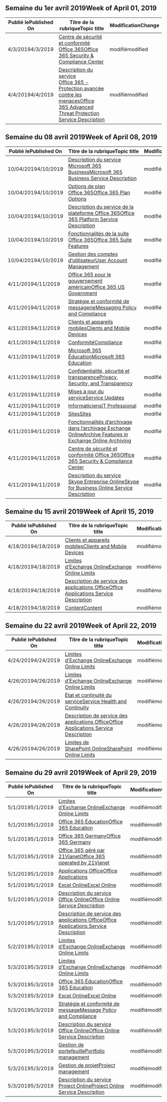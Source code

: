 <!-- This file is generated automatically each week. Changes made to this file will be overwritten.-->




## <a name="week-of-april-01-2019"></a><span data-ttu-id="b5119-101">Semaine du 1er avril 2019</span><span class="sxs-lookup"><span data-stu-id="b5119-101">Week of April 01, 2019</span></span>


| <span data-ttu-id="b5119-102">Publié le</span><span class="sxs-lookup"><span data-stu-id="b5119-102">Published On</span></span> |<span data-ttu-id="b5119-103">Titre de la rubrique</span><span class="sxs-lookup"><span data-stu-id="b5119-103">Topic title</span></span> | <span data-ttu-id="b5119-104">Modification</span><span class="sxs-lookup"><span data-stu-id="b5119-104">Change</span></span> |
|------|------------|--------|
| <span data-ttu-id="b5119-105">4/3/2019</span><span class="sxs-lookup"><span data-stu-id="b5119-105">4/3/2019</span></span> | [<span data-ttu-id="b5119-106">Centre de sécurité et conformité Office 365</span><span class="sxs-lookup"><span data-stu-id="b5119-106">Office 365 Security & Compliance Center</span></span>](/Office365/ServiceDescriptions/office-365-platform-service-description/office-365-securitycompliance-center) | <span data-ttu-id="b5119-107">modifié</span><span class="sxs-lookup"><span data-stu-id="b5119-107">modified</span></span> |
| <span data-ttu-id="b5119-108">4/4/2019</span><span class="sxs-lookup"><span data-stu-id="b5119-108">4/4/2019</span></span> | [<span data-ttu-id="b5119-109">Description du service Office 365 - Protection avancée contre les menaces</span><span class="sxs-lookup"><span data-stu-id="b5119-109">Office 365 Advanced Threat Protection Service Description</span></span>](/Office365/ServiceDescriptions/office-365-advanced-threat-protection-service-description) | <span data-ttu-id="b5119-110">modifié</span><span class="sxs-lookup"><span data-stu-id="b5119-110">modified</span></span> |


## <a name="week-of-april-08-2019"></a><span data-ttu-id="b5119-111">Semaine du 08 avril 2019</span><span class="sxs-lookup"><span data-stu-id="b5119-111">Week of April 08, 2019</span></span>


| <span data-ttu-id="b5119-112">Publié le</span><span class="sxs-lookup"><span data-stu-id="b5119-112">Published On</span></span> |<span data-ttu-id="b5119-113">Titre de la rubrique</span><span class="sxs-lookup"><span data-stu-id="b5119-113">Topic title</span></span> | <span data-ttu-id="b5119-114">Modification</span><span class="sxs-lookup"><span data-stu-id="b5119-114">Change</span></span> |
|------|------------|--------|
| <span data-ttu-id="b5119-115">10/04/2019</span><span class="sxs-lookup"><span data-stu-id="b5119-115">4/10/2019</span></span> | [<span data-ttu-id="b5119-116">Description du service Microsoft 365 Business</span><span class="sxs-lookup"><span data-stu-id="b5119-116">Microsoft 365 Business Service Description</span></span>](/Office365/ServiceDescriptions/microsoft-365-business-service-description) | <span data-ttu-id="b5119-117">modifié</span><span class="sxs-lookup"><span data-stu-id="b5119-117">modified</span></span> |
| <span data-ttu-id="b5119-118">10/04/2019</span><span class="sxs-lookup"><span data-stu-id="b5119-118">4/10/2019</span></span> | [<span data-ttu-id="b5119-119">Options de plan Office 365</span><span class="sxs-lookup"><span data-stu-id="b5119-119">Office 365 Plan Options</span></span>](/Office365/ServiceDescriptions/office-365-platform-service-description/office-365-plan-options) | <span data-ttu-id="b5119-120">modifié</span><span class="sxs-lookup"><span data-stu-id="b5119-120">modified</span></span> |
| <span data-ttu-id="b5119-121">10/04/2019</span><span class="sxs-lookup"><span data-stu-id="b5119-121">4/10/2019</span></span> | [<span data-ttu-id="b5119-122">Description du service de la plateforme Office 365</span><span class="sxs-lookup"><span data-stu-id="b5119-122">Office 365 Platform Service Description</span></span>](/Office365/ServiceDescriptions/office-365-platform-service-description/office-365-platform-service-description) | <span data-ttu-id="b5119-123">modifié</span><span class="sxs-lookup"><span data-stu-id="b5119-123">modified</span></span> |
| <span data-ttu-id="b5119-124">10/04/2019</span><span class="sxs-lookup"><span data-stu-id="b5119-124">4/10/2019</span></span> | [<span data-ttu-id="b5119-125">Fonctionnalités de la suite Office 365</span><span class="sxs-lookup"><span data-stu-id="b5119-125">Office 365 Suite Features</span></span>](/Office365/ServiceDescriptions/office-365-platform-service-description/office-365-suite-features) | <span data-ttu-id="b5119-126">modifié</span><span class="sxs-lookup"><span data-stu-id="b5119-126">modified</span></span> |
| <span data-ttu-id="b5119-127">10/04/2019</span><span class="sxs-lookup"><span data-stu-id="b5119-127">4/10/2019</span></span> | [<span data-ttu-id="b5119-128">Gestion des comptes d’utilisateur</span><span class="sxs-lookup"><span data-stu-id="b5119-128">User Account Management</span></span>](/Office365/ServiceDescriptions/office-365-platform-service-description/user-account-management) | <span data-ttu-id="b5119-129">modifié</span><span class="sxs-lookup"><span data-stu-id="b5119-129">modified</span></span> |
| <span data-ttu-id="b5119-130">4/11/2019</span><span class="sxs-lookup"><span data-stu-id="b5119-130">4/11/2019</span></span> | [<span data-ttu-id="b5119-131">Office 365 pour le gouvernement américain</span><span class="sxs-lookup"><span data-stu-id="b5119-131">Office 365 US Government</span></span>](/Office365/ServiceDescriptions/office-365-platform-service-description/office-365-us-government/office-365-us-government) | <span data-ttu-id="b5119-132">modifié</span><span class="sxs-lookup"><span data-stu-id="b5119-132">modified</span></span> |
| <span data-ttu-id="b5119-133">4/11/2019</span><span class="sxs-lookup"><span data-stu-id="b5119-133">4/11/2019</span></span> | [<span data-ttu-id="b5119-134">Stratégie et conformité de messagerie</span><span class="sxs-lookup"><span data-stu-id="b5119-134">Messaging Policy and Compliance</span></span>](/Office365/ServiceDescriptions/exchange-online-protection-service-description/messaging-policy-and-compliance-servicedesc) | <span data-ttu-id="b5119-135">modifié</span><span class="sxs-lookup"><span data-stu-id="b5119-135">modified</span></span> |
| <span data-ttu-id="b5119-136">4/11/2019</span><span class="sxs-lookup"><span data-stu-id="b5119-136">4/11/2019</span></span> | [<span data-ttu-id="b5119-137">Clients et appareils mobiles</span><span class="sxs-lookup"><span data-stu-id="b5119-137">Clients and Mobile Devices</span></span>](/Office365/ServiceDescriptions/exchange-online-service-description/clients-and-mobile-devices) | <span data-ttu-id="b5119-138">modifié</span><span class="sxs-lookup"><span data-stu-id="b5119-138">modified</span></span> |
| <span data-ttu-id="b5119-139">4/11/2019</span><span class="sxs-lookup"><span data-stu-id="b5119-139">4/11/2019</span></span> | [<span data-ttu-id="b5119-140">Conformité</span><span class="sxs-lookup"><span data-stu-id="b5119-140">Compliance</span></span>](/Office365/ServiceDescriptions/office-365-platform-service-description/compliance-servicedesc) | <span data-ttu-id="b5119-141">modifié</span><span class="sxs-lookup"><span data-stu-id="b5119-141">modified</span></span> |
| <span data-ttu-id="b5119-142">4/11/2019</span><span class="sxs-lookup"><span data-stu-id="b5119-142">4/11/2019</span></span> | [<span data-ttu-id="b5119-143">Microsoft 365 Éducation</span><span class="sxs-lookup"><span data-stu-id="b5119-143">Microsoft 365 Education</span></span>](/Office365/ServiceDescriptions/office-365-platform-service-description/microsoft-365-education) | <span data-ttu-id="b5119-144">modifié</span><span class="sxs-lookup"><span data-stu-id="b5119-144">modified</span></span> |
| <span data-ttu-id="b5119-145">4/11/2019</span><span class="sxs-lookup"><span data-stu-id="b5119-145">4/11/2019</span></span> | [<span data-ttu-id="b5119-146">Confidentialité, sécurité et transparence</span><span class="sxs-lookup"><span data-stu-id="b5119-146">Privacy, Security, and Transparency</span></span>](/Office365/ServiceDescriptions/office-365-platform-service-description/privacy-security-and-transparency) | <span data-ttu-id="b5119-147">modifié</span><span class="sxs-lookup"><span data-stu-id="b5119-147">modified</span></span> |
| <span data-ttu-id="b5119-148">4/11/2019</span><span class="sxs-lookup"><span data-stu-id="b5119-148">4/11/2019</span></span> | [<span data-ttu-id="b5119-149">Mises à jour du service</span><span class="sxs-lookup"><span data-stu-id="b5119-149">Service Updates</span></span>](/Office365/ServiceDescriptions/office-365-platform-service-description/service-updates) | <span data-ttu-id="b5119-150">modifié</span><span class="sxs-lookup"><span data-stu-id="b5119-150">modified</span></span> |
| <span data-ttu-id="b5119-151">4/11/2019</span><span class="sxs-lookup"><span data-stu-id="b5119-151">4/11/2019</span></span> | [<span data-ttu-id="b5119-152">Informaticiens</span><span class="sxs-lookup"><span data-stu-id="b5119-152">IT Professional</span></span>](/Office365/ServiceDescriptions/sharepoint-online-service-description/it-professional) | <span data-ttu-id="b5119-153">modifié</span><span class="sxs-lookup"><span data-stu-id="b5119-153">modified</span></span> |
| <span data-ttu-id="b5119-154">4/11/2019</span><span class="sxs-lookup"><span data-stu-id="b5119-154">4/11/2019</span></span> | [<span data-ttu-id="b5119-155">Sites</span><span class="sxs-lookup"><span data-stu-id="b5119-155">Sites</span></span>](/Office365/ServiceDescriptions/sharepoint-online-service-description/sites-servicedesc) | <span data-ttu-id="b5119-156">modifié</span><span class="sxs-lookup"><span data-stu-id="b5119-156">modified</span></span> |
| <span data-ttu-id="b5119-157">4/11/2019</span><span class="sxs-lookup"><span data-stu-id="b5119-157">4/11/2019</span></span> | [<span data-ttu-id="b5119-158">Fonctionnalités d’archivage dans l’archivage Exchange Online</span><span class="sxs-lookup"><span data-stu-id="b5119-158">Archive Features in Exchange Online Archiving</span></span>](/Office365/ServiceDescriptions/exchange-online-archiving-service-description/archive-features) | <span data-ttu-id="b5119-159">modifié</span><span class="sxs-lookup"><span data-stu-id="b5119-159">modified</span></span> |
| <span data-ttu-id="b5119-160">4/11/2019</span><span class="sxs-lookup"><span data-stu-id="b5119-160">4/11/2019</span></span> | [<span data-ttu-id="b5119-161">Centre de sécurité et conformité Office 365</span><span class="sxs-lookup"><span data-stu-id="b5119-161">Office 365 Security & Compliance Center</span></span>](/Office365/ServiceDescriptions/office-365-platform-service-description/office-365-securitycompliance-center) | <span data-ttu-id="b5119-162">modifié</span><span class="sxs-lookup"><span data-stu-id="b5119-162">modified</span></span> |
| <span data-ttu-id="b5119-163">4/11/2019</span><span class="sxs-lookup"><span data-stu-id="b5119-163">4/11/2019</span></span> | [<span data-ttu-id="b5119-164">Description du service Skype Entreprise Online</span><span class="sxs-lookup"><span data-stu-id="b5119-164">Skype for Business Online Service Description</span></span>](/Office365/ServiceDescriptions/skype-for-business-online-service-description/skype-for-business-online-service-description) | <span data-ttu-id="b5119-165">modifié</span><span class="sxs-lookup"><span data-stu-id="b5119-165">modified</span></span> |


## <a name="week-of-april-15-2019"></a><span data-ttu-id="b5119-166">Semaine du 15 avril 2019</span><span class="sxs-lookup"><span data-stu-id="b5119-166">Week of April 15, 2019</span></span>


| <span data-ttu-id="b5119-167">Publié le</span><span class="sxs-lookup"><span data-stu-id="b5119-167">Published On</span></span> |<span data-ttu-id="b5119-168">Titre de la rubrique</span><span class="sxs-lookup"><span data-stu-id="b5119-168">Topic title</span></span> | <span data-ttu-id="b5119-169">Modification</span><span class="sxs-lookup"><span data-stu-id="b5119-169">Change</span></span> |
|------|------------|--------|
| <span data-ttu-id="b5119-170">4/18/2019</span><span class="sxs-lookup"><span data-stu-id="b5119-170">4/18/2019</span></span> | [<span data-ttu-id="b5119-171">Clients et appareils mobiles</span><span class="sxs-lookup"><span data-stu-id="b5119-171">Clients and Mobile Devices</span></span>](/Office365/ServiceDescriptions/exchange-online-service-description/clients-and-mobile-devices) | <span data-ttu-id="b5119-172">modifié</span><span class="sxs-lookup"><span data-stu-id="b5119-172">modified</span></span> |
| <span data-ttu-id="b5119-173">4/18/2019</span><span class="sxs-lookup"><span data-stu-id="b5119-173">4/18/2019</span></span> | [<span data-ttu-id="b5119-174">Limites d’Exchange Online</span><span class="sxs-lookup"><span data-stu-id="b5119-174">Exchange Online Limits</span></span>](/Office365/ServiceDescriptions/exchange-online-service-description/exchange-online-limits) | <span data-ttu-id="b5119-175">modifié</span><span class="sxs-lookup"><span data-stu-id="b5119-175">modified</span></span> |
| <span data-ttu-id="b5119-176">4/18/2019</span><span class="sxs-lookup"><span data-stu-id="b5119-176">4/18/2019</span></span> | [<span data-ttu-id="b5119-177">Description de service des applications Office</span><span class="sxs-lookup"><span data-stu-id="b5119-177">Office Applications Service Description</span></span>](/Office365/ServiceDescriptions/office-applications-service-description/office-applications-service-description) | <span data-ttu-id="b5119-178">modifié</span><span class="sxs-lookup"><span data-stu-id="b5119-178">modified</span></span> |
| <span data-ttu-id="b5119-179">4/18/2019</span><span class="sxs-lookup"><span data-stu-id="b5119-179">4/18/2019</span></span> | [<span data-ttu-id="b5119-180">Content</span><span class="sxs-lookup"><span data-stu-id="b5119-180">Content</span></span>](/Office365/ServiceDescriptions/sharepoint-online-service-description/content) | <span data-ttu-id="b5119-181">modifié</span><span class="sxs-lookup"><span data-stu-id="b5119-181">modified</span></span> |


## <a name="week-of-april-22-2019"></a><span data-ttu-id="b5119-182">Semaine du 22 avril 2019</span><span class="sxs-lookup"><span data-stu-id="b5119-182">Week of April 22, 2019</span></span>


| <span data-ttu-id="b5119-183">Publié le</span><span class="sxs-lookup"><span data-stu-id="b5119-183">Published On</span></span> |<span data-ttu-id="b5119-184">Titre de la rubrique</span><span class="sxs-lookup"><span data-stu-id="b5119-184">Topic title</span></span> | <span data-ttu-id="b5119-185">Modification</span><span class="sxs-lookup"><span data-stu-id="b5119-185">Change</span></span> |
|------|------------|--------|
| <span data-ttu-id="b5119-186">4/24/2019</span><span class="sxs-lookup"><span data-stu-id="b5119-186">4/24/2019</span></span> | [<span data-ttu-id="b5119-187">Limites d’Exchange Online</span><span class="sxs-lookup"><span data-stu-id="b5119-187">Exchange Online Limits</span></span>](/Office365/ServiceDescriptions/exchange-online-service-description/exchange-online-limits) | <span data-ttu-id="b5119-188">modifié</span><span class="sxs-lookup"><span data-stu-id="b5119-188">modified</span></span> |
| <span data-ttu-id="b5119-189">4/26/2019</span><span class="sxs-lookup"><span data-stu-id="b5119-189">4/26/2019</span></span> | [<span data-ttu-id="b5119-190">Limites d’Exchange Online</span><span class="sxs-lookup"><span data-stu-id="b5119-190">Exchange Online Limits</span></span>](/Office365/ServiceDescriptions/exchange-online-service-description/exchange-online-limits) | <span data-ttu-id="b5119-191">modifié</span><span class="sxs-lookup"><span data-stu-id="b5119-191">modified</span></span> |
| <span data-ttu-id="b5119-192">4/26/2019</span><span class="sxs-lookup"><span data-stu-id="b5119-192">4/26/2019</span></span> | [<span data-ttu-id="b5119-193">État et continuité du service</span><span class="sxs-lookup"><span data-stu-id="b5119-193">Service Health and Continuity</span></span>](/Office365/ServiceDescriptions/office-365-platform-service-description/service-health-and-continuity) | <span data-ttu-id="b5119-194">modifié</span><span class="sxs-lookup"><span data-stu-id="b5119-194">modified</span></span> |
| <span data-ttu-id="b5119-195">4/26/2019</span><span class="sxs-lookup"><span data-stu-id="b5119-195">4/26/2019</span></span> | [<span data-ttu-id="b5119-196">Description de service des applications Office</span><span class="sxs-lookup"><span data-stu-id="b5119-196">Office Applications Service Description</span></span>](/Office365/ServiceDescriptions/office-applications-service-description/office-applications-service-description) | <span data-ttu-id="b5119-197">modifié</span><span class="sxs-lookup"><span data-stu-id="b5119-197">modified</span></span> |
| <span data-ttu-id="b5119-198">4/26/2019</span><span class="sxs-lookup"><span data-stu-id="b5119-198">4/26/2019</span></span> | [<span data-ttu-id="b5119-199">Limites de SharePoint Online</span><span class="sxs-lookup"><span data-stu-id="b5119-199">SharePoint Online Limits</span></span>](/Office365/ServiceDescriptions/sharepoint-online-service-description/sharepoint-online-limits) | <span data-ttu-id="b5119-200">modifié</span><span class="sxs-lookup"><span data-stu-id="b5119-200">modified</span></span> |


## <a name="week-of-april-29-2019"></a><span data-ttu-id="b5119-201">Semaine du 29 avril 2019</span><span class="sxs-lookup"><span data-stu-id="b5119-201">Week of April 29, 2019</span></span>


| <span data-ttu-id="b5119-202">Publié le</span><span class="sxs-lookup"><span data-stu-id="b5119-202">Published On</span></span> |<span data-ttu-id="b5119-203">Titre de la rubrique</span><span class="sxs-lookup"><span data-stu-id="b5119-203">Topic title</span></span> | <span data-ttu-id="b5119-204">Modification</span><span class="sxs-lookup"><span data-stu-id="b5119-204">Change</span></span> |
|------|------------|--------|
| <span data-ttu-id="b5119-205">5/1/2019</span><span class="sxs-lookup"><span data-stu-id="b5119-205">5/1/2019</span></span> | [<span data-ttu-id="b5119-206">Limites d’Exchange Online</span><span class="sxs-lookup"><span data-stu-id="b5119-206">Exchange Online Limits</span></span>](/Office365/ServiceDescriptions/exchange-online-service-description/exchange-online-limits) | <span data-ttu-id="b5119-207">modifié</span><span class="sxs-lookup"><span data-stu-id="b5119-207">modified</span></span> |
| <span data-ttu-id="b5119-208">5/1/2019</span><span class="sxs-lookup"><span data-stu-id="b5119-208">5/1/2019</span></span> | [<span data-ttu-id="b5119-209">Office 365 Éducation</span><span class="sxs-lookup"><span data-stu-id="b5119-209">Office 365 Education</span></span>](/Office365/ServiceDescriptions/office-365-platform-service-description/office-365-education) | <span data-ttu-id="b5119-210">modifié</span><span class="sxs-lookup"><span data-stu-id="b5119-210">modified</span></span> |
| <span data-ttu-id="b5119-211">5/1/2019</span><span class="sxs-lookup"><span data-stu-id="b5119-211">5/1/2019</span></span> | [<span data-ttu-id="b5119-212">Office 365 Germany</span><span class="sxs-lookup"><span data-stu-id="b5119-212">Office 365 Germany</span></span>](/Office365/ServiceDescriptions/office-365-platform-service-description/office-365-germany) | <span data-ttu-id="b5119-213">modifié</span><span class="sxs-lookup"><span data-stu-id="b5119-213">modified</span></span> |
| <span data-ttu-id="b5119-214">5/1/2019</span><span class="sxs-lookup"><span data-stu-id="b5119-214">5/1/2019</span></span> | [<span data-ttu-id="b5119-215">Office 365 géré par 21Vianet</span><span class="sxs-lookup"><span data-stu-id="b5119-215">Office 365 operated by 21Vianet</span></span>](/Office365/ServiceDescriptions/office-365-platform-service-description/office-365-operated-by-21vianet) | <span data-ttu-id="b5119-216">modifié</span><span class="sxs-lookup"><span data-stu-id="b5119-216">modified</span></span> |
| <span data-ttu-id="b5119-217">5/1/2019</span><span class="sxs-lookup"><span data-stu-id="b5119-217">5/1/2019</span></span> | [<span data-ttu-id="b5119-218">Applications Office</span><span class="sxs-lookup"><span data-stu-id="b5119-218">Office Applications</span></span>](/Office365/ServiceDescriptions/office-applications-service-description/office-applications) | <span data-ttu-id="b5119-219">modifié</span><span class="sxs-lookup"><span data-stu-id="b5119-219">modified</span></span> |
| <span data-ttu-id="b5119-220">5/1/2019</span><span class="sxs-lookup"><span data-stu-id="b5119-220">5/1/2019</span></span> | [<span data-ttu-id="b5119-221">Excel Online</span><span class="sxs-lookup"><span data-stu-id="b5119-221">Excel Online</span></span>](/Office365/ServiceDescriptions/office-online-service-description/excel-online) | <span data-ttu-id="b5119-222">modifié</span><span class="sxs-lookup"><span data-stu-id="b5119-222">modified</span></span> |
| <span data-ttu-id="b5119-223">5/1/2019</span><span class="sxs-lookup"><span data-stu-id="b5119-223">5/1/2019</span></span> | [<span data-ttu-id="b5119-224">Description du service Office Online</span><span class="sxs-lookup"><span data-stu-id="b5119-224">Office Online Service Description</span></span>](/Office365/ServiceDescriptions/office-online-service-description/office-online-service-description) | <span data-ttu-id="b5119-225">modifié</span><span class="sxs-lookup"><span data-stu-id="b5119-225">modified</span></span> |
| <span data-ttu-id="b5119-226">5/1/2019</span><span class="sxs-lookup"><span data-stu-id="b5119-226">5/1/2019</span></span> | [<span data-ttu-id="b5119-227">Description de service des applications Office</span><span class="sxs-lookup"><span data-stu-id="b5119-227">Office Applications Service Description</span></span>](/Office365/ServiceDescriptions/office-applications-service-description/office-applications-service-description) | <span data-ttu-id="b5119-228">modifié</span><span class="sxs-lookup"><span data-stu-id="b5119-228">modified</span></span> |
| <span data-ttu-id="b5119-229">5/2/2019</span><span class="sxs-lookup"><span data-stu-id="b5119-229">5/2/2019</span></span> | [<span data-ttu-id="b5119-230">Limites d’Exchange Online</span><span class="sxs-lookup"><span data-stu-id="b5119-230">Exchange Online Limits</span></span>](/Office365/ServiceDescriptions/exchange-online-service-description/exchange-online-limits) | <span data-ttu-id="b5119-231">modifié</span><span class="sxs-lookup"><span data-stu-id="b5119-231">modified</span></span> |
| <span data-ttu-id="b5119-232">5/3/2019</span><span class="sxs-lookup"><span data-stu-id="b5119-232">5/3/2019</span></span> | [<span data-ttu-id="b5119-233">Limites d’Exchange Online</span><span class="sxs-lookup"><span data-stu-id="b5119-233">Exchange Online Limits</span></span>](/Office365/ServiceDescriptions/exchange-online-service-description/exchange-online-limits) | <span data-ttu-id="b5119-234">modifié</span><span class="sxs-lookup"><span data-stu-id="b5119-234">modified</span></span> |
| <span data-ttu-id="b5119-235">5/3/2019</span><span class="sxs-lookup"><span data-stu-id="b5119-235">5/3/2019</span></span> | [<span data-ttu-id="b5119-236">Office 365 Éducation</span><span class="sxs-lookup"><span data-stu-id="b5119-236">Office 365 Education</span></span>](/Office365/ServiceDescriptions/office-365-platform-service-description/office-365-education) | <span data-ttu-id="b5119-237">modifié</span><span class="sxs-lookup"><span data-stu-id="b5119-237">modified</span></span> |
| <span data-ttu-id="b5119-238">5/3/2019</span><span class="sxs-lookup"><span data-stu-id="b5119-238">5/3/2019</span></span> | [<span data-ttu-id="b5119-239">Excel Online</span><span class="sxs-lookup"><span data-stu-id="b5119-239">Excel Online</span></span>](/Office365/ServiceDescriptions/office-online-service-description/excel-online) | <span data-ttu-id="b5119-240">modifié</span><span class="sxs-lookup"><span data-stu-id="b5119-240">modified</span></span> |
| <span data-ttu-id="b5119-241">5/3/2019</span><span class="sxs-lookup"><span data-stu-id="b5119-241">5/3/2019</span></span> | [<span data-ttu-id="b5119-242">Stratégie et conformité de message</span><span class="sxs-lookup"><span data-stu-id="b5119-242">Message Policy and Compliance</span></span>](/Office365/ServiceDescriptions/exchange-online-service-description/message-policy-and-compliance) | <span data-ttu-id="b5119-243">modifié</span><span class="sxs-lookup"><span data-stu-id="b5119-243">modified</span></span> |
| <span data-ttu-id="b5119-244">5/3/2019</span><span class="sxs-lookup"><span data-stu-id="b5119-244">5/3/2019</span></span> | [<span data-ttu-id="b5119-245">Description du service Office Online</span><span class="sxs-lookup"><span data-stu-id="b5119-245">Office Online Service Description</span></span>](/Office365/ServiceDescriptions/office-online-service-description/office-online-service-description) | <span data-ttu-id="b5119-246">modifié</span><span class="sxs-lookup"><span data-stu-id="b5119-246">modified</span></span> |
| <span data-ttu-id="b5119-247">5/3/2019</span><span class="sxs-lookup"><span data-stu-id="b5119-247">5/3/2019</span></span> | [<span data-ttu-id="b5119-248">Gestion de portefeuille</span><span class="sxs-lookup"><span data-stu-id="b5119-248">Portfolio management</span></span>](/Office365/ServiceDescriptions/project-online-service-description/portfolio-management) | <span data-ttu-id="b5119-249">modifié</span><span class="sxs-lookup"><span data-stu-id="b5119-249">modified</span></span> |
| <span data-ttu-id="b5119-250">5/3/2019</span><span class="sxs-lookup"><span data-stu-id="b5119-250">5/3/2019</span></span> | [<span data-ttu-id="b5119-251">Gestion de projet</span><span class="sxs-lookup"><span data-stu-id="b5119-251">Project management</span></span>](/Office365/ServiceDescriptions/project-online-service-description/project-management) | <span data-ttu-id="b5119-252">modifié</span><span class="sxs-lookup"><span data-stu-id="b5119-252">modified</span></span> |
| <span data-ttu-id="b5119-253">5/3/2019</span><span class="sxs-lookup"><span data-stu-id="b5119-253">5/3/2019</span></span> | [<span data-ttu-id="b5119-254">Description du service Project Online</span><span class="sxs-lookup"><span data-stu-id="b5119-254">Project Online Service Description</span></span>](/Office365/ServiceDescriptions/project-online-service-description/project-online-service-description) | <span data-ttu-id="b5119-255">modifié</span><span class="sxs-lookup"><span data-stu-id="b5119-255">modified</span></span> |
